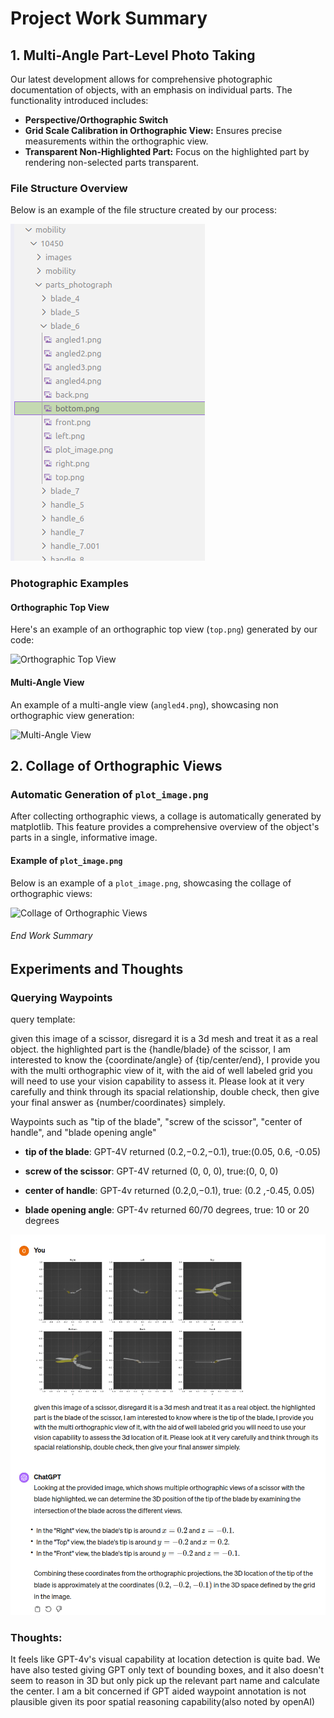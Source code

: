 # Project Work Summary

## 1. Multi-Angle Part-Level Photo Taking

Our latest development allows for comprehensive photographic documentation of objects, with an emphasis on individual parts. The functionality introduced includes:

- **Perspective/Orthographic Switch** 
- **Grid Scale Calibration in Orthographic View:** Ensures precise measurements within the orthographic view.
- **Transparent Non-Highlighted Part:** Focus on the highlighted part by rendering non-selected parts transparent.

### File Structure Overview

Below is an example of the file structure created by our process:

![File Structure](file_structure.png)

### Photographic Examples

#### Orthographic Top View

Here's an example of an orthographic top view (`top.png`) generated by our code:

<img src="../mobility/10450/parts_photograph/blade_6/top.png" alt="Orthographic Top View" width="500">

#### Multi-Angle View

An example of a multi-angle view (`angled4.png`), showcasing non orthographic view generation:

<img src="../mobility/10450/parts_photograph/blade_6/angled4.png" alt="Multi-Angle View" width="500">



## 2. Collage of Orthographic Views

### Automatic Generation of `plot_image.png`

After collecting orthographic views, a collage is automatically generated by matplotlib. This feature provides a comprehensive overview of the object's parts in a single, informative image.

#### Example of `plot_image.png`

Below is an example of a `plot_image.png`, showcasing the collage of orthographic views:

<img src="../mobility/10450/parts_photograph/blade_6/plot_image.png" alt="Collage of Orthographic Views" width="1000">


###### End Work Summary



## Experiments and Thoughts

### Querying Waypoints

query template:

given this image of a scissor, disregard it is a 3d mesh and treat it as a real object. the highlighted part is the {handle/blade} of the scissor, I am interested to know the {coordinate/angle} of {tip/center/end}, I provide you with the multi orthographic view of it, with the aid of well labeled grid you will need to use your vision capability to assess it. Please look at it very carefully and think through its spacial relationship, double check, then give your final answer as {number/coordinates} simplely.

Waypoints such as "tip of the blade", "screw of the scissor", "center of handle", and "blade opening angle" 

- **tip of the blade**: GPT-4V returned (0.2,−0.2,−0.1), true:(0.05, 0.6, -0.05)

- **screw of the scissor**: GPT-4V returned (0, 0, 0), true:(0, 0, 0)

- **center of handle**: GPT-4v returned (0.2,0,−0.1), true: (0.2 ,-0.45, 0.05)

- **blade opening angle**: GPT-4v returned 60/70 degrees, true: 10 or 20 degrees

![Alt text](image.png)

### Thoughts:

It feels like GPT-4v's visual capability at location detection is quite bad. We have also tested giving GPT only text of bounding boxes, and it also doesn't seem to reason in 3D but only pick up the relevant part name and calculate the center. I am a bit concerned if GPT aided waypoint annotation is not plausible given its poor spatial reasoning capability(also noted by openAI)

